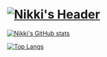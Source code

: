 # [![Nikki's Header](https://raw.githubusercontent.com/niikkiin/niikkiin/main/assets/header-banner.svg)](https://www.nikkiabarca.me)

[![Nikki's GitHub stats](https://github-readme-stats.vercel.app/api?username=niikkiin&count_private=true&show_icons=true&title_color=E8BACE&bg_color=040F16&text_color=FBFBFF&icon_color=E8BACE&include_all_commits=true&custom_title=Nikki%27s%20Github%20Stats)](https://github.com/niikkiin/)

[![Top Langs](https://github-readme-stats.vercel.app/api/top-langs/?username=niikkiin&layout=compact)](https://github.com/niikkiin/)